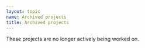 ```yaml
---
layout: topic
name: Archived projects
title: Archived projects
---
```


These projects are no longer actively being worked on.